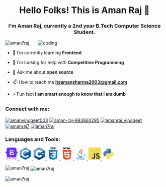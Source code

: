 <h1 align="center">Hello Folks! This is Aman Raj 👋</h1>
<h3 align="center">I'm Aman Raj, currently a 2nd year B.Tech Computer Science Student.</h3>
<img align="right" alt="coding" width="400" src="https://camo.githubusercontent.com/2366b34bb903c09617990fb5fff4622f3e941349e846ddb7e73df872a9d21233/68747470733a2f2f63646e2e6472696262626c652e636f6d2f75736572732f3733303730332f73637265656e73686f74732f363538313234332f6176656e746f2e676966" alt="aman7raj">

<p align="left"> <img src="" alt="aman7raj" /> </p>

- 🌱 I’m currently learning **Frontend**

- 🤝 I’m looking for help with **Competitive Programming**

- 💬 Ask me about **open source**

- 📫 How to reach me **itsamansharma2003@gmail.com**

- ⚡ Fun fact **I am smart enough to know that I am dumb**

<h3 align="left">Connect with me:</h3>
<p align="left">
<a href="https://twitter.com/amanvinogeet003" target="blank"><img align="center" src="https://raw.githubusercontent.com/rahuldkjain/github-profile-readme-generator/master/src/images/icons/Social/twitter.svg" alt="amanvinogeet003" height="30" width="40" /></a>
<a href="https://linkedin.com/in/aman-raj-993860295" target="blank"><img align="center" src="https://raw.githubusercontent.com/rahuldkjain/github-profile-readme-generator/master/src/images/icons/Social/linked-in-alt.svg" alt="aman-raj-993860295" height="30" width="40" /></a>
<a href="https://instagram.com/amanraj_vinogeet" target="blank"><img align="center" src="https://raw.githubusercontent.com/rahuldkjain/github-profile-readme-generator/master/src/images/icons/Social/instagram.svg" alt="amanraj_vinogeet" height="30" width="40" /></a>
<a href="https://www.hackerrank.com/amanraj7" target="blank"><img align="center" src="https://raw.githubusercontent.com/rahuldkjain/github-profile-readme-generator/master/src/images/icons/Social/hackerrank.svg" alt="amanraj7" height="30" width="40" /></a>
<a href="https://auth.geeksforgeeks.org/user/aman7raj" target="blank"><img align="center" src="https://raw.githubusercontent.com/rahuldkjain/github-profile-readme-generator/master/src/images/icons/Social/geeks-for-geeks.svg" alt="aman7raj" height="30" width="40" /></a>
</p>

<h3 align="left">Languages and Tools:</h3>
<p align="left"> <a href="https://getbootstrap.com" target="_blank" rel="noreferrer"> <img src="https://raw.githubusercontent.com/devicons/devicon/master/icons/bootstrap/bootstrap-plain-wordmark.svg" alt="bootstrap" width="40" height="40"/> </a> <a href="https://www.cprogramming.com/" target="_blank" rel="noreferrer"> <img src="https://raw.githubusercontent.com/devicons/devicon/master/icons/c/c-original.svg" alt="c" width="40" height="40"/> </a> <a href="https://www.w3schools.com/cpp/" target="_blank" rel="noreferrer"> <img src="https://raw.githubusercontent.com/devicons/devicon/master/icons/cplusplus/cplusplus-original.svg" alt="cplusplus" width="40" height="40"/> </a> <a href="https://www.w3schools.com/css/" target="_blank" rel="noreferrer"> <img src="https://raw.githubusercontent.com/devicons/devicon/master/icons/css3/css3-original-wordmark.svg" alt="css3" width="40" height="40"/> </a> <a href="https://www.w3.org/html/" target="_blank" rel="noreferrer"> <img src="https://raw.githubusercontent.com/devicons/devicon/master/icons/html5/html5-original-wordmark.svg" alt="html5" width="40" height="40"/> </a> <a href="https://www.java.com" target="_blank" rel="noreferrer"> <img src="https://raw.githubusercontent.com/devicons/devicon/master/icons/java/java-original.svg" alt="java" width="40" height="40"/> </a> <a href="https://developer.mozilla.org/en-US/docs/Web/JavaScript" target="_blank" rel="noreferrer"> <img src="https://raw.githubusercontent.com/devicons/devicon/master/icons/javascript/javascript-original.svg" alt="javascript" width="40" height="40"/> </a> <a href="https://www.python.org" target="_blank" rel="noreferrer"> <img src="https://raw.githubusercontent.com/devicons/devicon/master/icons/python/python-original.svg" alt="python" width="40" height="40"/> </a> </p>

<p><img align="left" src="https://github-readme-stats.vercel.app/api/top-langs?username=aman7raj&show_icons=true&locale=en&layout=compact" alt="aman7raj" /></p>

<p>&nbsp;<img align="center" src="https://github-readme-stats.vercel.app/api?username=aman7raj&show_icons=true&locale=en" alt="aman7raj" /></p>

<p><img align="center" src="https://github-readme-streak-stats.herokuapp.com/?user=aman7raj&" alt="aman7raj" /></p>
